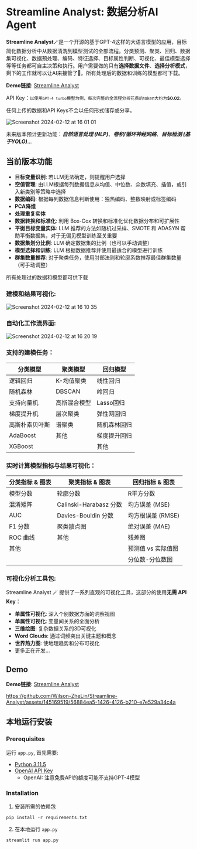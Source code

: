 # Streamline Analyst: 数据分析AI Agent

**Streamline Analyst**🪄是一个开源的基于GPT-4这样的大语言模型的应用，目标简化数据分析中从数据清洗到模型测试的全部流程。分类预测、聚类、回归、数据集可视化、数据预处理、编码、特征选择、目标属性判断、可视化、最佳模型选择等等任务都可自主决策和执行。用户需要做的只有**选择数据文件**、**选择分析模式**，剩下的工作就可以让AI来接管了🔮。所有处理后的数据和训练的模型都可下载。

**Demo链接**: [Streamline Analyst](https://streamline.streamlit.app)

API Key：<small>以使用`GPT-4 turbo`模型为例，每次完整的全流程分析花费的token大约为<strong>$0.02</strong>。</small>

任何上传的数据和API Keys不会以任何形式储存或分享。

![Screenshot 2024-02-12 at 16 01 01](https://github.com/Wilson-ZheLin/Streamline-Analyst/assets/145169519/4167b04c-0853-4703-87a4-6c2994e30f9e)

未来版本预计更新功能：***自然语言处理 (NLP)***、***卷积/循环神经网络***、***目标检测 (基于YOLO)***...

当前版本功能
----------

* **目标变量识别**: 若LLM无法确定，则提醒用户选择
* **空值管理**: 由LLM根据每列数据信息从均值、中位数、众数填充、插值，或引入新类别等策略中选择
* **数据编码**: 根据每列数据信息判断使用：独热编码、整数映射或标签编码
* **PCA降维**
* **处理重复实体**
* **数据转换和标准化**: 利用 Box-Cox 转换和标准化优化数据分布和可扩展性
* **平衡目标变量实体**: LLM 推荐的方法如随机过采样、SMOTE 和 ADASYN 帮助平衡数据集，对于无偏见模型训练至关重要
* **数据集划分比例**: LLM 确定数据集的比例（也可以手动调整）
* **模型选择和训练**: LLM 根据数据推荐并使用最适合的模型进行训练
* **群集数量推荐**: 对于聚类任务，使用肘部法则和轮廓系数推荐最佳群集数量（可手动调整）

所有处理过的数据和模型都可供下载

### 建模和结果可视化:

![Screenshot 2024-02-12 at 16 10 35](https://github.com/Wilson-ZheLin/Streamline-Analyst/assets/145169519/423da7be-63f1-491d-9ebe-6a788c440c40)

### 自动化工作流界面:

![Screenshot 2024-02-12 at 16 20 19](https://github.com/Wilson-ZheLin/Streamline-Analyst/assets/145169519/9d04d5f2-4f2a-44eb-ab8b-c07c8c0c5a53)

### 支持的建模任务：

| **分类模型**                      | **聚类模型**                   | **回归模型**                         |
|----------------------------------|-------------------------------|-------------------------------------|
| 逻辑回归                          | K-均值聚类                    | 线性回归                             |
| 随机森林                          | DBSCAN                        | 岭回归                               |
| 支持向量机                        | 高斯混合模型                  | Lasso回归                            |
| 梯度提升机                        | 层次聚类                      | 弹性网回归                           |
| 高斯朴素贝叶斯                    | 谱聚类                        | 随机森林回归                         |
| AdaBoost                          | 其他                          | 梯度提升回归                         |
| XGBoost                           |                               | 其他                                 |

### 实时计算模型指标与结果可视化：

| **分类指标 & 图表**                | **聚类指标 & 图表**            | **回归指标 & 图表**                   |
|------------------------------------|--------------------------------|---------------------------------------|
| 模型分数                            | 轮廓分数                        | R平方分数                             |
| 混淆矩阵                            | Calinski-Harabasz 分数         | 均方误差 (MSE)                        |
| AUC                                 | Davies-Bouldin 分数            | 均方根误差 (RMSE)                     |
| F1 分数                             | 聚类散点图                      | 绝对误差 (MAE)                        |
| ROC 曲线                            | 其他                           | 残差图                                |
| 其他                                |                                | 预测值 vs 实际值图                    |
|                                    |                                | 分位数-分位数图                       |


### 可视化分析工具包:

Streamline Analyst 🪄 提供了一系列直观的可视化工具，这部分的使用**无需 API Key**：

* **单属性可视化**: 深入个别数据方面的洞察视图
* **单属性可视化**: 变量间关系的全面分析
* **三维绘图**: 复杂数据关系的3D可视化
* **Word Clouds**: 通过词频突出关键主题和概念
* **世界热力图**: 使地理趋势和分布可视化
* 更多正在开发...

Demo
----

**Demo链接**: [Streamline Analyst](https://streamline.streamlit.app)

https://github.com/Wilson-ZheLin/Streamline-Analyst/assets/145169519/56884ea5-1426-4126-b210-e7e529a34c4a


本地运行安装
----------

### Prerequisites

运行 `app.py`, 首先需要:
* [Python 3.11.5](https://www.python.org/downloads/)
* [OpenAI API Key](https://openai.com/blog/openai-api)
    * OpenAI: 注意免费API的额度可能不支持GPT-4模型
    
### Installation
1. 安装所需的依赖包

```
pip install -r requirements.txt
```

2. 在本地运行 `app.py`

```
streamlit run app.py
```
